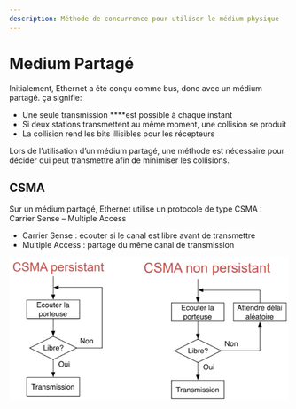 ```yaml
---
description: Méthode de concurrence pour utiliser le médium physique
---
```


# Medium Partagé

Initialement, Ethernet a été conçu comme bus, donc avec un médium partagé. ça signifie:

* Une seule transmission ****est possible à chaque instant
* Si deux stations transmettent au même moment, une collision se produit
* La collision rend les bits illisibles pour les récepteurs

Lors de l’utilisation d’un médium partagé, une méthode est nécessaire pour décider qui peut transmettre afin de minimiser les collisions.

## CSMA

Sur un médium partagé, Ethernet utilise un protocole de type CSMA : Carrier Sense – Multiple Access

* Carrier Sense : écouter si le canal est libre avant de transmettre
* Multiple Access : partage du même canal de transmission

![](../.gitbook/assets/image%20%2879%29.png)



